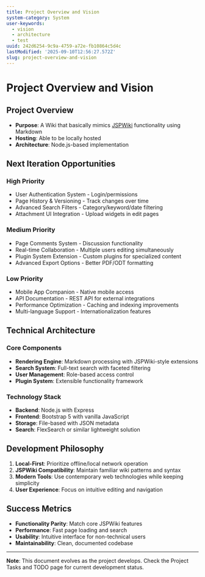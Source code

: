 ```yaml
---
title: Project Overview and Vision
system-category: System
user-keywords:
  - vision
  - architecture
  - test
uuid: 242d6254-9c9a-4759-a72e-fb10864c5d4c
lastModified: '2025-09-10T12:56:27.572Z'
slug: project-overview-and-vision
---
```


# Project Overview and Vision

## Project Overview

* **Purpose**: A Wiki that basically mimics [JSPWiki](https://github.com/apache/jspwiki) functionality using Markdown
* **Hosting**: Able to be locally hosted
* **Architecture**: Node.js-based implementation

## Next Iteration Opportunities

### High Priority

* User Authentication System - Login/permissions
* Page History & Versioning - Track changes over time
* Advanced Search Filters - Category/keyword/date filtering
* Attachment UI Integration - Upload widgets in edit pages

### Medium Priority

* Page Comments System - Discussion functionality
* Real-time Collaboration - Multiple users editing simultaneously
* Plugin System Extension - Custom plugins for specialized content
* Advanced Export Options - Better PDF/ODT formatting

### Low Priority

* Mobile App Companion - Native mobile access
* API Documentation - REST API for external integrations
* Performance Optimization - Caching and indexing improvements
* Multi-language Support - Internationalization features

## Technical Architecture

### Core Components
- **Rendering Engine**: Markdown processing with JSPWiki-style extensions
- **Search System**: Full-text search with faceted filtering
- **User Management**: Role-based access control
- **Plugin System**: Extensible functionality framework

### Technology Stack
- **Backend**: Node.js with Express
- **Frontend**: Bootstrap 5 with vanilla JavaScript
- **Storage**: File-based with JSON metadata
- **Search**: FlexSearch or similar lightweight solution

## Development Philosophy

1. **Local-First**: Prioritize offline/local network operation
2. **JSPWiki Compatibility**: Maintain familiar wiki patterns and syntax
3. **Modern Tools**: Use contemporary web technologies while keeping simplicity
4. **User Experience**: Focus on intuitive editing and navigation

## Success Metrics

- **Functionality Parity**: Match core JSPWiki features
- **Performance**: Fast page loading and search
- **Usability**: Intuitive interface for non-technical users
- **Maintainability**: Clean, documented codebase

---

**Note**: This document evolves as the project develops. Check the Project Tasks and TODO page for current development status.
